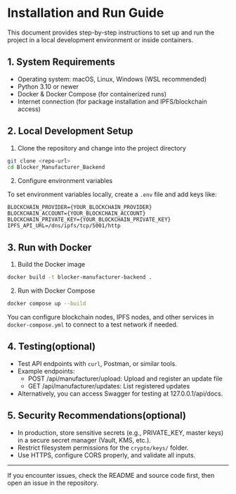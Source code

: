 # Installation and Run Guide

This document provides step-by-step instructions to set up and run the project in a local development environment or inside containers.

## 1. System Requirements

- Operating system: macOS, Linux, Windows (WSL recommended)
- Python 3.10 or newer
- Docker & Docker Compose (for containerized runs)
- Internet connection (for package installation and IPFS/blockchain access)

## 2. Local Development Setup

1. Clone the repository and change into the project directory

```bash
git clone <repo-url>
cd Blocker_Manufacturer_Backend
```

2. Configure environment variables

To set environment variables locally, create a `.env` file and add keys like:

```env
BLOCKCHAIN_PROVIDER={YOUR_BLOCKCHAIN_PROVIDER}
BLOCKCHAIN_ACCOUNT={YOUR_BLOCKCHAIN_ACCOUNT}
BLOCKCHAIN_PRIVATE_KEY={YOUR_BLOCKCHAIN_PRIVATE_KEY}
IPFS_API_URL=/dns/ipfs/tcp/5001/http
```

## 3. Run with Docker

1. Build the Docker image

```bash
docker build -t blocker-manufacturer-backend .
```

2. Run with Docker Compose

```bash
docker compose up --build
```

You can configure blockchain nodes, IPFS nodes, and other services in `docker-compose.yml` to connect to a test network if needed.



## 4. Testing(optional)

- Test API endpoints with `curl`, Postman, or similar tools.
- Example endpoints:
  - POST /api/manufacturer/upload: Upload and register an update file
  - GET /api/manufacturer/updates: List registered updates
- Alternatively, you can access Swagger for testing at 127.0.0.1/api/docs.

## 5. Security Recommendations(optional)

- In production, store sensitive secrets (e.g., PRIVATE_KEY, master keys) in a secure secret manager (Vault, KMS, etc.).
- Restrict filesystem permissions for the `crypto/keys/` folder.
- Use HTTPS, configure CORS properly, and validate all inputs.

---

If you encounter issues, check the README and source code first, then open an issue in the repository.
